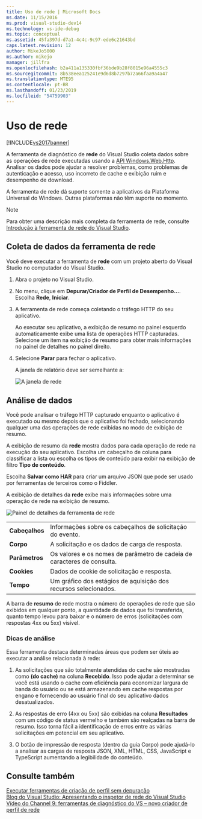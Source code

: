 ```yaml
---
title: Uso de rede | Microsoft Docs
ms.date: 11/15/2016
ms.prod: visual-studio-dev14
ms.technology: vs-ide-debug
ms.topic: conceptual
ms.assetid: 45fa397d-d7a1-4c4c-9c97-ede6c21643bd
caps.latest.revision: 12
author: MikeJo5000
ms.author: mikejo
manager: jillfra
ms.openlocfilehash: b2a411a135330fbf36bde9b28f8015e96a4555c3
ms.sourcegitcommit: 8b538eea125241e9d6d8b7297b72a66faa9a4a47
ms.translationtype: MTE95
ms.contentlocale: pt-BR
ms.lasthandoff: 01/23/2019
ms.locfileid: "54759903"
---
```

# <a name="network-usage"></a>Uso de rede
[!INCLUDE[vs2017banner](../includes/vs2017banner.md)]

A ferramenta de diagnóstico de **rede** do Visual Studio coleta dados sobre as operações de rede executadas usando a [API Windows.Web.Http](https://msdn.microsoft.com/library/windows/apps/windows.web.http.aspx). Analisar os dados pode ajudar a resolver problemas, como problemas de autenticação e acesso, uso incorreto de cache e exibição ruim e desempenho de download.  
  
 A ferramenta de rede dá suporte somente a aplicativos da Plataforma Universal do Windows. Outras plataformas não têm suporte no momento.  
  
> [!NOTE]
>  Para obter uma descrição mais completa da ferramenta de rede, consulte [Introdução à ferramenta de rede do Visual Studio](http://blogs.msdn.com/b/visualstudio/archive/2015/05/04/introducing-visual-studio-s-network-tool.aspx).  
  
## <a name="collecting-network-tool-data"></a>Coleta de dados da ferramenta de rede  
 Você deve executar a ferramenta de **rede** com um projeto aberto do Visual Studio no computador do Visual Studio.  
  
1. Abra o projeto no Visual Studio.  
  
2. No menu, clique em **Depurar/Criador de Perfil de Desempenho...**. Escolha **Rede**, **Iniciar**.  
  
3. A ferramenta de rede começa coletando o tráfego HTTP do seu aplicativo.  
  
    Ao executar seu aplicativo, a exibição de resumo no painel esquerdo automaticamente exibe uma lista de operações HTTP capturadas. Selecione um item na exibição de resumo para obter mais informações no painel de detalhes no painel direito.  
  
4. Selecione **Parar** para fechar o aplicativo.  
  
   A janela de relatório deve ser semelhante a:  
  
   ![A janela de rede](../profiling/media/network-fullwindow.png "NETWORK_FullWindow")  
  
## <a name="analyzing-data"></a>Análise de dados  
 Você pode analisar o tráfego HTTP capturado enquanto o aplicativo é executado ou mesmo depois que o aplicativo foi fechado, selecionando qualquer uma das operações de rede exibidas no modo de exibição de resumo.  
  
 A exibição de resumo da **rede** mostra dados para cada operação de rede na execução do seu aplicativo. Escolha um cabeçalho de coluna para classificar a lista ou escolha os tipos de conteúdo para exibir na exibição de filtro **Tipo de conteúdo**.  
  
 Escolha **Salvar como HAR** para criar um arquivo JSON que pode ser usado por ferramentas de terceiros como o Fiddler.  
  
 A exibição de detalhes da **rede** exibe mais informações sobre uma operação de rede na exibição de resumo.  
  
 ![Painel de detalhes da ferramenta de rede](../profiling/media/network-detailsviewpane.png "NETWORK_DetailsViewPane")  
  
|||  
|-|-|  
|**Cabeçalhos**|Informações sobre os cabeçalhos de solicitação do evento.|  
|**Corpo**|A solicitação e os dados de carga de resposta.|  
|**Parâmetros**|Os valores e os nomes de parâmetro de cadeia de caracteres de consulta.|  
|**Cookies**|Dados de cookie de solicitação e resposta.|  
|**Tempo**|Um gráfico dos estágios de aquisição dos recursos selecionados.|  
  
 A barra de **resumo** de rede mostra o número de operações de rede que são exibidos em qualquer ponto, a quantidade de dados que foi transferida, quanto tempo levou para baixar e o número de erros (solicitações com respostas 4xx ou 5xx) visível.  
  
### <a name="analysis-tips"></a>Dicas de análise  
 Essa ferramenta destaca determinadas áreas que podem ser úteis ao executar a análise relacionada à rede:  
  
1.  As solicitações que são totalmente atendidas do cache são mostradas como **(do cache)** na coluna **Recebido**. Isso pode ajudar a determinar se você está usando o cache com eficiência para economizar largura de banda do usuário ou se está armazenando em cache respostas por engano e fornecendo ao usuário final do seu aplicativo dados desatualizados.  
  
2.  As respostas de erro (4xx ou 5xx) são exibidas na coluna **Resultados** com um código de status vermelho e também são realçadas na barra de resumo. Isso torna fácil a identificação de erros entre as várias solicitações em potencial em seu aplicativo.  
  
3.  O botão de impressão de resposta (dentro da guia Corpo) pode ajudá-lo a analisar as cargas de resposta JSON, XML, HTML, CSS, JavaScript e TypeScript aumentando a legibilidade do conteúdo.  
  
## <a name="see-also"></a>Consulte também  
 [Executar ferramentas de criação de perfil sem depuração](http://msdn.microsoft.com/library/e97ce1a4-62d6-4b8e-a2f7-61576437ff01)   
 [Blog do Visual Studio: Apresentando o inspetor de rede do Visual Studio](http://go.microsoft.com/fwlink/?LinkId=535022)   
 [Vídeo do Channel 9: ferramentas de diagnóstico do VS – novo criador de perfil de rede](http://channel9.msdn.com/Series/ConnectOn-Demand/206)
